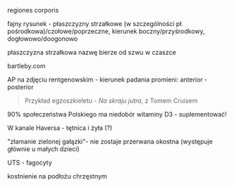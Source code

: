regiones corporis

fajny rysunek - płaszczyzny strzałkowe (w szczególności pł. pośrodkowa)/czołowe/poprzeczne, kierunek boczny/przyśrodkowy, dogłowowo/doogonowo

płaszczyzna strzałkowa nazwę bierze od szwu w czaszce

bartleby.com

AP na zdjęciu rentgenowskim - kierunek padania promieni: anterior - posterior

> Przykład egzoszkieletu - *Na skraju jutra*, z Tomem Cruisem 

90% społeczeństwa Polskiego ma niedobór witaminy D3 - suplementować!

W kanale Haversa - tętnica i żyła (?)

"złamanie zielonej gałązki"- nie zostaje przerwana okostna (występuje głównie u małych dzieci)

UTS - fagocyty

kostnienie na podłożu chrzęstnym 